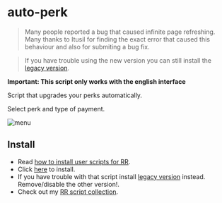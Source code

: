 # auto-perk

> Many people reported a bug that caused infinite page refreshing. Many thanks to Itusil for finding the exact error that caused this behaviour and also for submiting a bug fix.

> If you have trouble using the new version you can still install the [legacy version][rawlegacy]. 

**Important: This script only works with the english interface**
 
Script that upgrades your perks automatically.

Select perk and type of payment.

<img class="image" src="https://raw.githubusercontent.com/pbl0/auto-perk/main/perk.png" alt="menu"/>


## Install

- Read [how to install user scripts for RR][guide].
- Click [here][raw] to install.
- If you have trouble with that script install [legacy version][rawlegacy] instead. Remove/disable the other version!.
- Check out my [RR script collection][scripts].


[guide]: https://rr-tools.eu/guide

[scripts]: https://rr-tools.eu/mods

[raw]: https://github.com/pbl0/rr-scripts/raw/main/scripts/auto-perk/auto-perk.user.js

[rawlegacy]: https://github.com/pbl0/rr-scripts/raw/main/scripts/auto-perk/auto-perk-legacy.user.js
